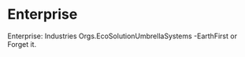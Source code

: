 Enterprise
==========

Enterprise: Industries Orgs.EcoSolutionUmbrellaSystems -EarthFirst or Forget it.
